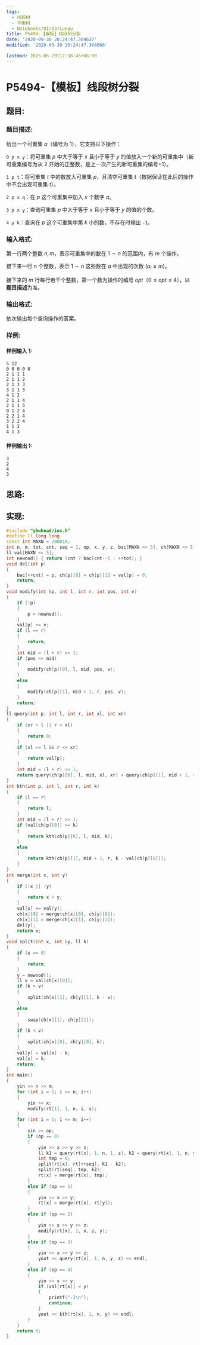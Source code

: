 ```yaml
---
tags:
  - 线段树
  - 平衡树
  - Notebooks/OI/OJ/Luogu
title: P5494-【模板】线段树分裂
date: '2020-09-30 20:24:47.384637'
modified: '2020-09-30 20:24:47.384666'

lastmod: 2025-05-29T17:38:45+08:00
---
```


# P5494-【模板】线段树分裂

## 题目:

### 题目描述:

给出一个可重集 $a$（编号为 $1$），它支持以下操作：

`0 p x y`：将可重集 $p$ 中大于等于 $x$ 且小于等于 $y$ 的值放入一个新的可重集中（新可重集编号为从 $2$ 开始的正整数，是上一次产生的新可重集的编号+1）。

`1 p t`：将可重集 $t$ 中的数放入可重集 $p$，且清空可重集 $t$（数据保证在此后的操作中不会出现可重集 $t$）。

`2 p x q`：在 $p$ 这个可重集中加入 $x$ 个数字 $q$。

`3 p x y`：查询可重集 $p$ 中大于等于 $x$ 且小于等于 $y$ 的值的个数。

`4 p k`：查询在 $p$ 这个可重集中第 $k$ 小的数，不存在时输出 `-1`。

### 输入格式:

第一行两个整数 $n,m$，表示可重集中的数在 $1\sim n$ 的范围内，有 $m$ 个操作。

接下来一行 $n$ 个整数，表示 $1 \sim n$ 这些数在 $a$ 中出现的次数 $(a_{i} \leq m)$。

接下来的 $m$ 行每行若干个整数，第一个数为操作的编号 $opt$（$0 \leq opt \leq 4$），以**题目描述**为准。

### 输出格式:

依次输出每个查询操作的答案。

### 样例:

#### 样例输入 1:

```
5 12
0 0 0 0 0
2 1 1 1
2 1 1 2
2 1 1 3
3 1 1 3
4 1 2
2 1 1 4
2 1 1 5
0 1 2 4
2 2 1 4
3 2 2 4
1 1 2
4 1 3
```

#### 样例输出 1:

```
3
2
4
3

```

## 思路:

## 实现:

```cpp
#include "ybwhead/ios.h"
#define ll long long
const int MAXN = 200010;
int n, m, tot, cnt, seq = 1, op, x, y, z, bac[MAXN << 5], ch[MAXN << 5][2], rt[MAXN];
ll val[MAXN << 5];
int newnod() { return (cnt ? bac[cnt--] : ++tot); }
void del(int p)
{
    bac[++cnt] = p, ch[p][0] = ch[p][1] = val[p] = 0;
    return;
}
void modify(int &p, int l, int r, int pos, int v)
{
    if (!p)
    {
        p = newnod();
    }
    val[p] += v;
    if (l == r)
    {
        return;
    }
    int mid = (l + r) >> 1;
    if (pos <= mid)
    {
        modify(ch[p][0], l, mid, pos, v);
    }
    else
    {
        modify(ch[p][1], mid + 1, r, pos, v);
    }
    return;
}
ll query(int p, int l, int r, int xl, int xr)
{
    if (xr < l || r < xl)
    {
        return 0;
    }
    if (xl <= l && r <= xr)
    {
        return val[p];
    }
    int mid = (l + r) >> 1;
    return query(ch[p][0], l, mid, xl, xr) + query(ch[p][1], mid + 1, r, xl, xr);
}
int kth(int p, int l, int r, int k)
{
    if (l == r)
    {
        return l;
    }
    int mid = (l + r) >> 1;
    if (val[ch[p][0]] >= k)
    {
        return kth(ch[p][0], l, mid, k);
    }
    else
    {
        return kth(ch[p][1], mid + 1, r, k - val[ch[p][0]]);
    }
}
int merge(int x, int y)
{
    if (!x || !y)
    {
        return x + y;
    }
    val[x] += val[y];
    ch[x][0] = merge(ch[x][0], ch[y][0]);
    ch[x][1] = merge(ch[x][1], ch[y][1]);
    del(y);
    return x;
}
void split(int x, int &y, ll k)
{
    if (x == 0)
    {
        return;
    }
    y = newnod();
    ll v = val[ch[x][0]];
    if (k > v)
    {
        split(ch[x][1], ch[y][1], k - v);
    }
    else
    {
        swap(ch[x][1], ch[y][1]);
    }
    if (k < v)
    {
        split(ch[x][0], ch[y][0], k);
    }
    val[y] = val[x] - k;
    val[x] = k;
    return;
}
int main()
{
    yin >> n >> m;
    for (int i = 1; i <= n; i++)
    {
        yin >> x;
        modify(rt[1], 1, n, i, x);
    }
    for (int i = 1; i <= m; i++)
    {
        yin >> op;
        if (op == 0)
        {
            yin >> x >> y >> z;
            ll k1 = query(rt[x], 1, n, 1, z), k2 = query(rt[x], 1, n, y, z);
            int tmp = 0;
            split(rt[x], rt[++seq], k1 - k2);
            split(rt[seq], tmp, k2);
            rt[x] = merge(rt[x], tmp);
        }
        else if (op == 1)
        {
            yin >> x >> y;
            rt[x] = merge(rt[x], rt[y]);
        }
        else if (op == 2)
        {
            yin >> x >> y >> z;
            modify(rt[x], 1, n, z, y);
        }
        else if (op == 3)
        {
            yin >> x >> y >> z;
            yout << query(rt[x], 1, n, y, z) << endl;
        }
        else if (op == 4)
        {
            yin >> x >> y;
            if (val[rt[x]] < y)
            {
                printf("-1\n");
                continue;
            }
            yout << kth(rt[x], 1, n, y) << endl;
        }
    }
    return 0;
}

```
